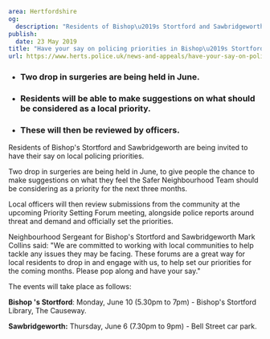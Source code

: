 ```yaml
area: Hertfordshire
og:
  description: "Residents of Bishop\u2019s Stortford and Sawbridgeworth are being invited to have their say on local policing priorities."
publish:
  date: 23 May 2019
title: "Have your say on policing priorities in Bishop\u2019s Stortford and Sawbridgeworth"
url: https://www.herts.police.uk/news-and-appeals/have-your-say-on-policing-priorities-in-bishops-stortford-and-sawbridgeworth-0261a
```

* ### Two drop in surgeries are being held in June.

 * ### Residents will be able to make suggestions on what should be considered as a local priority.

 * ### These will then be reviewed by officers.

Residents of Bishop's Stortford and Sawbridgeworth are being invited to have their say on local policing priorities.

Two drop in surgeries are being held in June, to give people the chance to make suggestions on what they feel the Safer Neighbourhood Team should be considering as a priority for the next three months.

Local officers will then review submissions from the community at the upcoming Priority Setting Forum meeting, alongside police reports around threat and demand and officially set the priorities.

Neighbourhood Sergeant for Bishop's Stortford and Sawbridgeworth Mark Collins said: "We are committed to working with local communities to help tackle any issues they may be facing. These forums are a great way for local residents to drop in and engage with us, to help set our priorities for the coming months. Please pop along and have your say."

The events will take place as follows:

**Bishop 's Stortford**: Monday, June 10 (5.30pm to 7pm) - Bishop's Stortford Library, The Causeway.

**Sawbridgeworth:** Thursday, June 6 (7.30pm to 9pm) - Bell Street car park.
